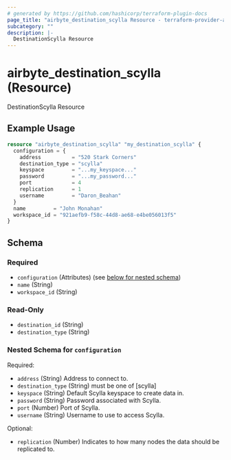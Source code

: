 ```yaml
---
# generated by https://github.com/hashicorp/terraform-plugin-docs
page_title: "airbyte_destination_scylla Resource - terraform-provider-airbyte"
subcategory: ""
description: |-
  DestinationScylla Resource
---
```


# airbyte_destination_scylla (Resource)

DestinationScylla Resource

## Example Usage

```terraform
resource "airbyte_destination_scylla" "my_destination_scylla" {
  configuration = {
    address          = "520 Stark Corners"
    destination_type = "scylla"
    keyspace         = "...my_keyspace..."
    password         = "...my_password..."
    port             = 4
    replication      = 1
    username         = "Daron_Beahan"
  }
  name         = "John Monahan"
  workspace_id = "921aefb9-f58c-44d8-ae68-e4be056013f5"
}
```

<!-- schema generated by tfplugindocs -->
## Schema

### Required

- `configuration` (Attributes) (see [below for nested schema](#nestedatt--configuration))
- `name` (String)
- `workspace_id` (String)

### Read-Only

- `destination_id` (String)
- `destination_type` (String)

<a id="nestedatt--configuration"></a>
### Nested Schema for `configuration`

Required:

- `address` (String) Address to connect to.
- `destination_type` (String) must be one of [scylla]
- `keyspace` (String) Default Scylla keyspace to create data in.
- `password` (String) Password associated with Scylla.
- `port` (Number) Port of Scylla.
- `username` (String) Username to use to access Scylla.

Optional:

- `replication` (Number) Indicates to how many nodes the data should be replicated to.


